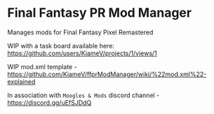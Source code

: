 # Final Fantasy PR Mod Manager
Manages mods for Final Fantasy Pixel Remastered

WIP with a task board available here: https://github.com/users/KiameV/projects/1/views/1

WIP mod.xml template - https://github.com/KiameV/ffprModManager/wiki/%22mod.xml%22-explained

In association with `Moogles & Mods` discord channel - https://discord.gg/uEfSJDdQ
